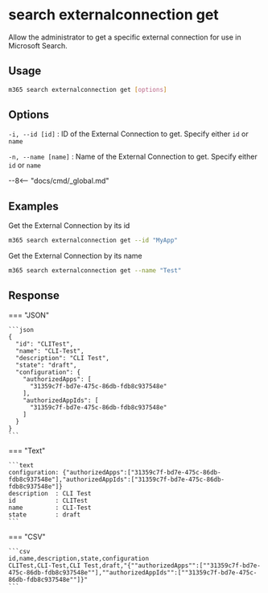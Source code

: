 # search externalconnection get

Allow the administrator to get a specific external connection for use in Microsoft Search.

## Usage

```sh
m365 search externalconnection get [options]
```

## Options

`-i, --id [id]`
: ID of the External Connection to get. Specify either `id` or `name`

`-n, --name [name]`
: Name of the External Connection to get. Specify either `id` or `name`

--8<-- "docs/cmd/_global.md"

## Examples

Get the External Connection by its id

```sh
m365 search externalconnection get --id "MyApp"
```

Get the External Connection by its name

```sh
m365 search externalconnection get --name "Test"
```

## Response

=== "JSON"

    ```json
    {
      "id": "CLITest",
      "name": "CLI-Test",
      "description": "CLI Test",
      "state": "draft",
      "configuration": {
        "authorizedApps": [
          "31359c7f-bd7e-475c-86db-fdb8c937548e"
        ],
        "authorizedAppIds": [
          "31359c7f-bd7e-475c-86db-fdb8c937548e"
        ]
      }
    }
    ```

=== "Text"

    ```text
    configuration: {"authorizedApps":["31359c7f-bd7e-475c-86db-fdb8c937548e"],"authorizedAppIds":["31359c7f-bd7e-475c-86db-fdb8c937548e"]}
    description  : CLI Test
    id           : CLITest
    name         : CLI-Test
    state        : draft
    ```

=== "CSV"

    ```csv
    id,name,description,state,configuration
    CLITest,CLI-Test,CLI Test,draft,"{""authorizedApps"":[""31359c7f-bd7e-475c-86db-fdb8c937548e""],""authorizedAppIds"":[""31359c7f-bd7e-475c-86db-fdb8c937548e""]}"
    ```
